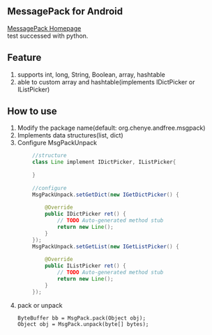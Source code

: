 MessagePack for Android
----

[MessagePack Homepage](http://msgpack.org)   
test successed with python.   

Feature
---

1. supports int, long, String, Boolean, array, hashtable
2. able to custom array and hashtable(implements IDictPicker or IListPicker)


How to use
---
   1. Modify the package name(default: org.chenye.andfree.msgpack)
   2. Implements data structures(list, dict)
   3. Configure MsgPackUnpack
```java
      	//structure
      	class Line implement IDictPicker, IListPicker{
      	
      	}
      	
      	//configure
      	MsgPackUnpack.setGetDict(new IGetDictPicker() {
			
			@Override
			public IDictPicker ret() {
				// TODO Auto-generated method stub
				return new Line();
			}
		});
		MsgPackUnpack.setGetList(new IGetListPicker() {
			
			@Override
			public IListPicker ret() {
				// TODO Auto-generated method stub
				return new Line();
			}
		});
```
   4. pack or unpack
   
	      ByteBuffer bb = MsgPack.pack(Object obj);
    	  Object obj = MsgPack.unpack(byte[] bytes);